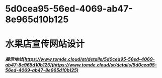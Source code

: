 # 5d0cea95-56ed-4069-ab47-8e965d10b125
# 水果店宣传网站设计
##### 展示地址[https://www.tomde.cloud/st/details/5d0cea95-56ed-4069-ab47-8e965d10b125](https://www.tomde.cloud/st/details/5d0cea95-56ed-4069-ab47-8e965d10b125)